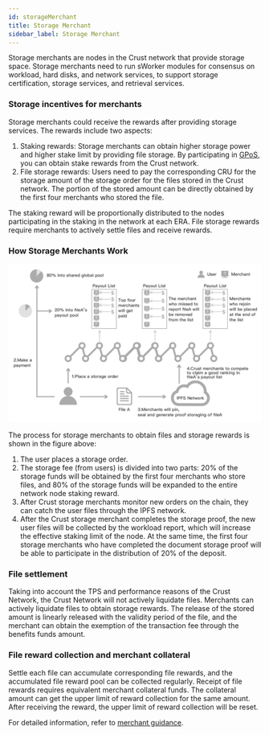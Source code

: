 ```yaml
---
id: storageMerchant
title: Storage Merchant
sidebar_label: Storage Merchant
---
```


Storage merchants are nodes in the Crust network that provide storage space. Storage merchants need to run sWorker modules for consensus on workload,  hard disks, and network services, to support storage certification, storage services, and retrieval services.

### Storage incentives for merchants
Storage merchants could receive the rewards after providing storage services. The rewards include two aspects:
1. Staking rewards: Storage merchants can obtain higher storage power and higher stake limit by providing file storage. By participating in [GPoS](GPoS.md), you can obtain stake rewards from the Crust network.
2. File storage rewards: Users need to pay the corresponding CRU for the storage amount of the storage order for the files stored in the Crust network. The portion of the stored amount can be directly obtained by the first four merchants who stored the file.

The staking reward will be proportionally distributed to the nodes participating in the staking in the network at each ERA. File storage rewards require merchants to actively settle files and receive rewards.

### How Storage Merchants Work

![dsm](assets/merchant/dsm.png)

The process for storage merchants to obtain files and storage rewards is shown in the figure above:

1. The user places a storage order.
2. The storage fee (from users) is divided into two parts: 20% of the storage funds will be obtained by the first four merchants who store files, and 80% of the storage funds will be expanded to the entire network node staking reward.
3. After Crust storage merchants monitor new orders on the chain, they can catch the user files through the IPFS network.
4. After the Crust storage merchant completes the storage proof, the new user files will be collected by the workload report, which will increase the effective staking limit of the node. At the same time, the first four storage merchants who have completed the document storage proof will be able to participate in the distribution of 20% of the deposit.


### File settlement
Taking into account the TPS and performance reasons of the Crust Network, the Crust Network will not actively liquidate files. Merchants can actively liquidate files to obtain storage rewards. The release of the stored amount is linearly released with the validity period of the file, and the merchant can obtain the exemption of the transaction fee through the benefits funds amount.

### File reward collection and merchant collateral

Settle each file can accumulate corresponding file rewards, and the accumulated file reward pool can be collected regularly. Receipt of file rewards requires equivalent merchant collateral funds. The collateral amount can get the upper limit of reward collection for the same amount. After receiving the reward, the upper limit of reward collection will be reset.

For detailed information, refer to [merchant guidance](merchantGuidance.md).
